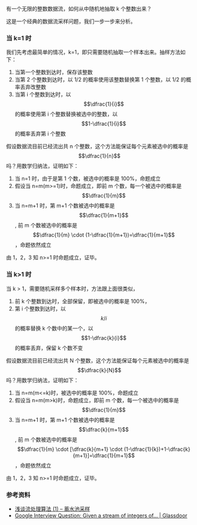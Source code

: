 有一个无限的整数数据流，如何从中随机地抽取 k 个整数出来？

这是一个经典的数据流采样问题，我们一步一步来分析。

### 当 k=1 时

我们先考虑最简单的情况，k=1，即只需要随机抽取一个样本出来。抽样方法如下：

1. 当第一个整数到达时，保存该整数
1. 当第 2 个整数到达时，以 1/2 的概率使用该整数替换第 1 个整数，以 1/2 的概率丢弃改整数
1. 当第 i 个整数到达时，以$$\dfrac{1}{i}$$的概率使用第 i 个整数替换被选中的整数，以$$1-\dfrac{1}{i}$$的概率丢弃第 i 个整数

假设数据流目前已经流出共 n 个整数，这个方法能保证每个元素被选中的概率是$$\dfrac{1}{n}$$吗？用数学归纳法，证明如下：

1. 当 n=1 时，由于是第 1 个数，被选中的概率是 100%，命题成立
1. 假设当 n=m(m>=1)时，命题成立，即前 m 个数，每一个被选中的概率是 $$\dfrac{1}{m}$$
1. 当 n=m+1 时，第 m+1 个数被选中的概率是 $$\dfrac{1}{m+1}$$, 前 m 个数被选中的概率是$$\dfrac{1}{m} \cdot (1-\dfrac{1}{m+1})=\dfrac{1}{m+1}$$，命题依然成立

由 1，2，3 知 n>=1 时命题成立，证毕。

### 当 k>1 时

当 k > 1，需要随机采样多个样本时，方法跟上面很类似，

1. 前 k 个整数到达时，全部保留，即被选中的概率是 100%，
1. 第 i 个整数到达时，以$$k/i$$的概率替换 k 个数中的某一个，以$$1-\dfrac{k}{i}$$的概率丢弃，保留 k 个数不变

假设数据流目前已经流出共 N 个整数，这个方法能保证每个元素被选中的概率是$$\dfrac{k}{N}$$吗？用数学归纳法，证明如下：

1. 当 n=m(m<=k)时，被选中的概率是 100%，命题成立
1. 假设当 n=m(m>k)时，命题成立，即前 m 个数，每一个被选中的概率是 $$\dfrac{1}{m}$$
1. 当 n=m+1 时，第 m+1 个数被选中的概率是 $$\dfrac{k}{m+1}$$, 前 m 个数被选中的概率是$$\dfrac{1}{m} \cdot [\dfrac{k}{m+1} \cdot (1-\dfrac{1}{k})+1-\dfrac{k}{m+1}]=\dfrac{1}{m+1}$$，命题依然成立

由 1，2，3 知 n>=1 时命题成立，证毕。

### 参考资料

- [浅谈流处理算法 (1) – 蓄水池采样](https://rosona.github.io/post/20151223/)
- [Google Interview Question: Given a stream of integers of... | Glassdoor](https://www.glassdoor.com/Interview/Given-a-stream-of-integers-of-unknown-possibly-large-length-how-would-you-pick-one-at-random-Now-prove-its-random-QTN_36764.htm)
